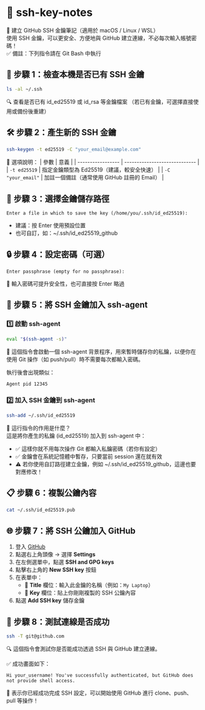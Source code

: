 # 🔐 ssh-key-notes
🔐 建立 GitHub SSH 金鑰筆記（適用於 macOS / Linux / WSL）<br>
使用 SSH 金鑰，可以更安全、方便地與 GitHub 建立連線，不必每次輸入帳號密碼！<br>
✅ 備註：下列指令請在 Git Bash 中執行

## 📌 步驟 1：檢查本機是否已有 SSH 金鑰

```bash
ls -al ~/.ssh
```
🔍 查看是否已有 id_ed25519 或 id_rsa 等金鑰檔案
（若已有金鑰，可選擇直接使用或備份後重建）

## 🛠️ 步驟 2：產生新的 SSH 金鑰

```bash
ssh-keygen -t ed25519 -C "your_email@example.com"
```
📖 選項說明：
| 參數                | 意義                            |
| ----------------- | ----------------------------- |
| `-t ed25519`      | 指定金鑰類型為 Ed25519（建議，較安全快速）     |
| `-C "your_email"` | 加註一個備註（通常使用 GitHub 註冊的 Email） |

## 📂 步驟 3：選擇金鑰儲存路徑
```text
Enter a file in which to save the key (/home/you/.ssh/id_ed25519):
```
- 建議：按 Enter 使用預設位置
- 也可自訂，如：~/.ssh/id_ed25519_github

## 🔒 步驟 4：設定密碼（可選）
``` text
Enter passphrase (empty for no passphrase):
```
🔐 輸入密碼可提升安全性，也可直接按 Enter 略過

## 🚀 步驟 5：將 SSH 金鑰加入 ssh-agent

### 1️⃣ 啟動 ssh-agent

```bash
eval "$(ssh-agent -s)"
```
🔧 這個指令會啟動一個 ssh-agent 背景程序，用來暫時儲存你的私鑰，以便你在使用 Git 操作（如 push/pull）時不需要每次都輸入密碼。

執行後會出現類似：
```nginx
Agent pid 12345
```
### 2️⃣ 加入 SSH 金鑰到 ssh-agent
```bash
ssh-add ~/.ssh/id_ed25519
```
🔐 這行指令的作用是什麼？
<br>
這是將你產生的私鑰 (id_ed25519) 加入到 ssh-agent 中：
- ✅ 這樣你就不用每次操作 Git 都輸入私鑰密碼（若你有設定）
- ✅ 金鑰會在系統記憶體中暫存，只要當前 session 還在就有效
- ⚠️ 若你使用自訂路徑建立金鑰，例如 ~/.ssh/id_ed25519_github，這邊也要對應修改！

## 📋 步驟 6：複製公鑰內容
```bash
cat ~/.ssh/id_ed25519.pub
```

## 🌐 步驟 7：將 SSH 公鑰加入 GitHub

1. 登入 [GitHub](https://github.com)
2. 點選右上角頭像 → 選擇 **Settings**
3. 在左側選單中，點選 **SSH and GPG keys**
4. 點擊右上角的 **New SSH key** 按鈕
5. 在表單中：
   - 📝 **Title** 欄位：輸入此金鑰的名稱（例如：`My Laptop`）
   - 🔑 **Key** 欄位：貼上你剛剛複製的 SSH 公鑰內容
6. 點選 **Add SSH key** 儲存金鑰

## 🧪 步驟 8：測試連線是否成功

```bash
ssh -T git@github.com
```
🔍 這個指令會測試你是否能成功透過 SSH 與 GitHub 建立連線。

✅ 成功畫面如下：
```vbnet
Hi your_username! You've successfully authenticated, but GitHub does not provide shell access.
```
🎉 表示你已經成功完成 SSH 設定，可以開始使用 GitHub 進行 clone、push、pull 等操作！
